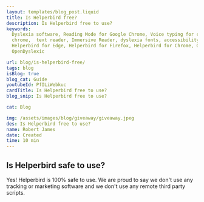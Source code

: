 ```yaml
---
layout: templates/blog_post.liquid
title: Is Helperbird free?
description: Is Helperbird free to use?
keywords:
  Dyslexia software, Reading Mode for Google Chrome, Voice typing for chrome, Text to speech for
  chrome,  text reader, Immersive Reader, dyslexia fonts, accessibility software, dyslexia software,
  Helperbird for Edge, Helperbird for Firefox, Helperbird for Chrome, Opendyslexic for Chrome,
  OpenDyslexic

url: blog/is-helperbird-free/
tags: blog
isBlog: true
blog_cat: Guide
youtubeId: PfILiWebkuc
cardTitle: Is Helperbird free to use?
blog_snip: Is Helperbird free to use?

cat: Blog

img: /assets/images/blog/giveaway/giveaway.jpeg
des: Is Helperbird free to use?
name: Robert James
date: Created
time: 10 min
---
```


## Is Helperbird safe to use?

Yes! Helperbird is 100% safe to use. We are proud to say we don't use any tracking or marketing
software and we don't use any remote third party scripts.
